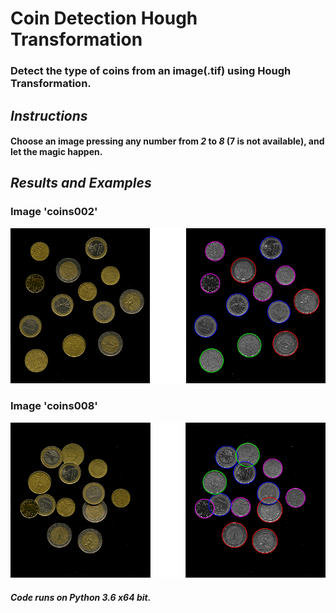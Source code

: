 # Coin Detection Hough Transformation
 
### Detect the type of coins from an image(.tif) using Hough Transformation.

## *Instructions*
#### Choose an image pressing any number from *2* to *8* (7 is not available), and let the magic happen.

## *Results and Examples*

### Image 'coins002'  
![image](images/coins002_HT.png) 

### Image 'coins008'  
![image](images/coins008_HT.png) 


##### Code runs on Python 3.6 x64 bit.
